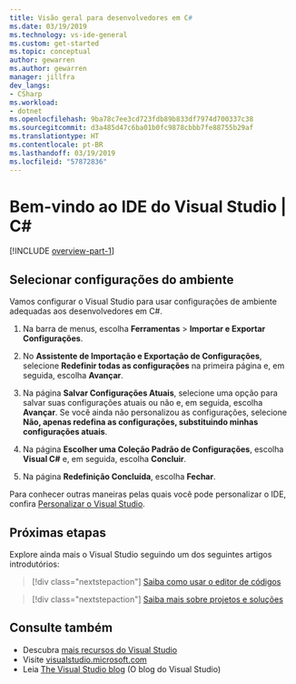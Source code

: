 ```yaml
---
title: Visão geral para desenvolvedores em C#
ms.date: 03/19/2019
ms.technology: vs-ide-general
ms.custom: get-started
ms.topic: conceptual
author: gewarren
ms.author: gewarren
manager: jillfra
dev_langs:
- CSharp
ms.workload:
- dotnet
ms.openlocfilehash: 9ba78c7ee3cd723fdb89b833df7974d700337c38
ms.sourcegitcommit: d3a485d47c6ba01b0fc9878cbbb7fe88755b29af
ms.translationtype: HT
ms.contentlocale: pt-BR
ms.lasthandoff: 03/19/2019
ms.locfileid: "57872836"
---
```

# <a name="welcome-to-the-visual-studio-ide--c"></a>Bem-vindo ao IDE do Visual Studio | C\#

[!INCLUDE [overview-part-1](../includes/ide-overview.md)]

## <a name="select-environment-settings"></a>Selecionar configurações do ambiente

Vamos configurar o Visual Studio para usar configurações de ambiente adequadas aos desenvolvedores em C#.

1. Na barra de menus, escolha **Ferramentas** > **Importar e Exportar Configurações**.

2. No **Assistente de Importação e Exportação de Configurações**, selecione **Redefinir todas as configurações** na primeira página e, em seguida, escolha **Avançar**.

3. Na página **Salvar Configurações Atuais**, selecione uma opção para salvar suas configurações atuais ou não e, em seguida, escolha **Avançar**. Se você ainda não personalizou as configurações, selecione **Não, apenas redefina as configurações, substituindo minhas configurações atuais**.

4. Na página **Escolher uma Coleção Padrão de Configurações**, escolha **Visual C#** e, em seguida, escolha **Concluir**.

5. Na página **Redefinição Concluída**, escolha **Fechar**.

Para conhecer outras maneiras pelas quais você pode personalizar o IDE, confira [Personalizar o Visual Studio](../../ide/personalizing-the-visual-studio-ide.md).

## <a name="next-steps"></a>Próximas etapas

Explore ainda mais o Visual Studio seguindo um dos seguintes artigos introdutórios:

> [!div class="nextstepaction"]
> [Saiba como usar o editor de códigos](tutorial-editor.md)

> [!div class="nextstepaction"]
> [Saiba mais sobre projetos e soluções](tutorial-projects-solutions.md)

## <a name="see-also"></a>Consulte também

- Descubra [mais recursos do Visual Studio](../../ide/advanced-feature-overview.md)
- Visite [visualstudio.microsoft.com](https://visualstudio.microsoft.com/vs/)
- Leia [The Visual Studio blog](https://devblogs.microsoft.com/visualstudio/) (O blog do Visual Studio)